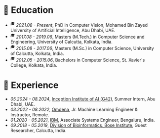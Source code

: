 
<style>
.box {
  display: inline-block;
  background-color: lightgray;
}

.blue-text {
  color: blue;
}
</style>

# 📖 Education
- <sup>&#x1F393;</sup>  *2021.08 - Present*, PhD in Computer Vision, Mohamed Bin Zayed University of Artificial Intelligence, Abu Dhabi, UAE.
- <sup>&#x1F393;</sup>  *2017.08 - 2019.06*, Masters (M.Tech.) in Computer Science and Engineering, University of Calcutta, Kolkata, India.
- <sup>&#x1F393;</sup>  *2015.08 - 2017.06*, Masters (M.Sc.) in Computer Science, University of Calcutta, Kolkata, India.
- <sup>&#x1F393;</sup>  *2012.05 - 2015.06*, Bachelors in Computer Science, St. Xavier's College, Kolkata, India.

# 💼 Experience
- *05.2024 - 08.2024*, [Inception Institute of AI (G42)](https://inceptionai.ai/), Summer Intern, Abu Dhabi, UAE.
- *03.2022 - 08.2022*, [Omdena](https://omdena.com/), Jr. Machine Learning Engineer & Instructor, Remote.
- *01.2020 - 05.2021*, [IBM](https://www.ibm.com/), Associate Systems Engineer, Bengaluru, India.
- *09.2018 - 05.2019*, [Division of Bioinformatics, Bose Institute](http://www.jcbose.ac.in/home), Guest Researcher, Calcutta, India.

<!--
# 🎙 Miscellaneous

### Travel
I enjoy traveling with my family and friends. I am always excited about visiting new places and learning about different cultures.
-->












